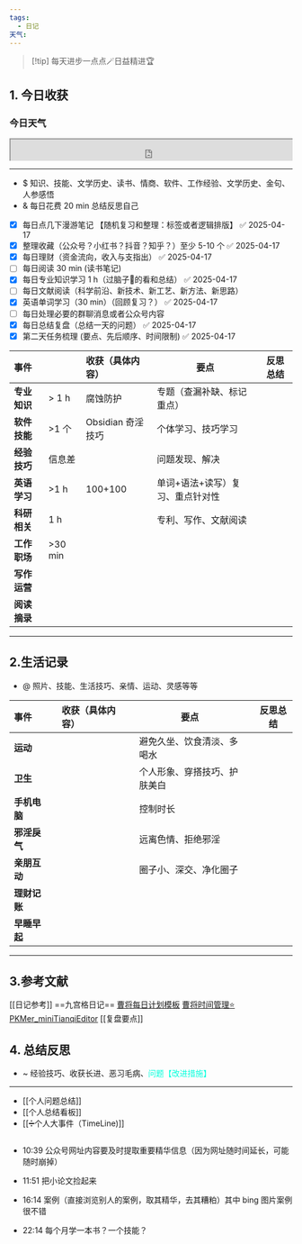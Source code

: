 ```yaml
---
tags:
  - 日记
天气:
---
```

> [!tip] 每天进步一点点🪄日益精进🏆
## 1. 今日收获

### 今日天气
<div style=" width: 100%;  height:40;overflow: hidden; "><iframe src="https://widget.pkmer.cn/free/miniTianqi?user=a2e5899e-975e-4457-afd4-ec3ff7dcbc90&select-theme=ta&theme=%E6%A0%B7%E5%BC%8F5&input-text=&theme-color=%2300FF88FF&select-icon=gif" allow="fullscreen" style=" height: 100%; width: 100%;"></iframe></div>

---
- $ 知识、技能、文学历史、读书、情商、软件、工作经验、文学历史、金句、人参感悟
- & 每日花费 20 min 总结反思自己 
- [x] 每日点几下漫游笔记 【随机复习和整理：标签或者逻辑排版】 ✅ 2025-04-17
- [x] 整理收藏（公众号？小红书？抖音？知乎？）至少 5-10 个 ✅ 2025-04-17
- [x] 每日理财（资金流向，收入与支指出） ✅ 2025-04-17
- [ ] 每日阅读 30 min (读书笔记)
- [x] 每日专业知识学习 1 h（过脑子🧠的看和总结） ✅ 2025-04-17
- [ ] 每日文献阅读（科学前沿、新技术、新工艺、新方法、新思路）
- [x] 英语单词学习（30 min）（回顾复习？） ✅ 2025-04-17
- [ ] 每日处理必要的群聊消息或者公众号内容 
- [x] 每日总结复盘（总结一天的问题） ✅ 2025-04-17
- [x] 第二天任务梳理 (要点、先后顺序、时间限制) ✅ 2025-04-17

| **事件**   |          | 收获（具体内容）      | 要点                | 反思总结 |
| :------- | -------- | :------------ | ----------------- | ---- |
| **专业知识** | \> 1 h   | 腐蚀防护          | 专题（查漏补缺、标记重点）     |      |
| **软件技能** | \>1 个    | Obsidian 奇淫技巧 | 个体学习、技巧学习         |      |
| **经验技巧** | 信息差      |               | 问题发现、解决           |      |
| **英语学习** | \>1 h    | 100+100       | 单词+语法+读写）复习、重点针对性 |      |
| **科研相关** | 1 h      |               | 专利、写作、文献阅读        |      |
| **工作职场** | \>30 min |               |                   |      |
| **写作运营** |          |               |                   |      |
| **阅读摘录** |          |               |                   |      |

---
## 2.生活记录
- @  照片、技能、生活技巧、亲情、运动、灵感等等

| **事件**   |     | 收获（具体内容） |     | 要点             |     | 反思总结 |
| :------- | --- | :------- | --- | -------------- | --- | ---- |
| **运动**   |     |          |     | 避免久坐、饮食清淡、多喝水  |     |      |
| **卫生**   |     |          |     | 个人形象、穿搭技巧、护肤美白 |     |      |
| **手机电脑** |     |          |     | 控制时长           |     |      |
| **邪淫戾气** |     |          |     | 远离色情、拒绝邪淫      |     |      |
| **亲朋互动** |     |          |     | 圈子小、深交、净化圈子    |     |      |
| **理财记账** |     |          |     |                |     |      |
| **早睡早起** |     |          |     |                |     |      |

---
## 3.参考文献
[[日记参考]] ==九宫格日记==
[曹将每日计划模板](https://mp.weixin.qq.com/s/8LYri0lvPV5Y8snHqvpJ5g)
[曹将时间管理⭐](https://mp.weixin.qq.com/s/Z8l7B5iOoCGtjP_KvMjMxA)
[PKMer_miniTianqiEditor](https://pkmer.cn/products/widget/miniTianqiEditor/)
[[复盘要点]]
## 4. 总结反思
- ~ 经验技巧、收获长进、恶习毛病、<font color="#00ffdc">问题【改进措施】</font>
---
- [[个人问题总结]]
- [[个人总结看板]]
- [[➗个人大事件（TimeLine)]]



```
```

- 10:39 公众号网址内容要及时提取重要精华信息（因为网址随时间延长，可能随时崩掉） 
- 11:51 把小论文捡起来 
- 16:14 
	案例（直接浏览别人的案例，取其精华，去其糟粕）其中 bing 图片案例很不错
	 
- 22:14 每个月学一本书？一个技能？ 